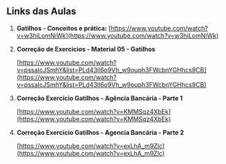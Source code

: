 ## Links das Aulas

1. **Gatilhos - Conceitos e prática:**
   [https://www.youtube.com/watch?v=w3hiLomNiWk](https://www.youtube.com/watch?v=w3hiLomNiWk)

2. **Correção de Exercícios - Material 05 - Gatilhos**

   [https://www.youtube.com/watch?v=pssaIcJSmhY&list=PLd43ll6o9Vh_w9ouph3FWcbnYGHhcs9CB](https://www.youtube.com/watch?v=pssaIcJSmhY&list=PLd43ll6o9Vh_w9ouph3FWcbnYGHhcs9CB)

3. **Correção Exercício Gatilhos - Agência Bancária - Parte 1**

   [https://www.youtube.com/watch?v=KMMSqz4XbEk](https://www.youtube.com/watch?v=KMMSqz4XbEk)

4. **Correção Exercício Gatilhos - Agencia Bancária - Parte 2**

   [https://www.youtube.com/watch?v=exLhA_m9Zlc](https://www.youtube.com/watch?v=exLhA_m9Zlc)

